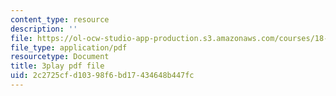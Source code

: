 ```yaml
---
content_type: resource
description: ''
file: https://ol-ocw-studio-app-production.s3.amazonaws.com/courses/18-06sc-linear-algebra-fall-2011/2c2725cfd10398f6bd17434648b447fc_0h43aV4aH7I.pdf
file_type: application/pdf
resourcetype: Document
title: 3play pdf file
uid: 2c2725cf-d103-98f6-bd17-434648b447fc
---
```

